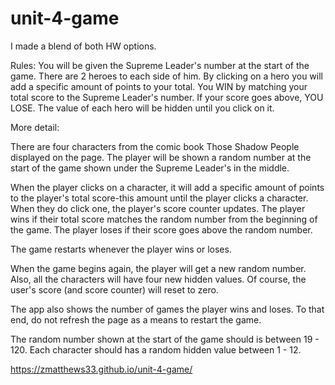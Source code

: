 # unit-4-game
I made a blend of both HW options.


Rules:
You will be given the Supreme Leader's number at the start of the game. 
There are 2 heroes to each side of him. By clicking on a hero you will add a specific amount of points to your total. 
You WIN by matching your total score to the Supreme Leader's number. If your score goes above, YOU LOSE. The value of each hero will be hidden until you click on it.

More detail:

There are four characters from the comic book Those Shadow People displayed on the page.
The player will be shown a random number at the start of the game shown under the Supreme Leader's in the middle.

When the player clicks on a character, it will add a specific amount of points to the player's total score-this amount until the player clicks a character.
When they do click one, the player's score counter updates.
The player wins if their total score matches the random number from the beginning of the game.
The player loses if their score goes above the random number.

The game restarts whenever the player wins or loses.

When the game begins again, the player will get a new random number. Also, all the characters will have four new hidden values. Of course, the user's score (and score counter) will reset to zero.

The app also shows the number of games the player wins and loses. To that end, do not refresh the page as a means to restart the game.


The random number shown at the start of the game should is between 19 - 120.
Each character should has a random hidden value between 1 - 12.


https://zmatthews33.github.io/unit-4-game/
